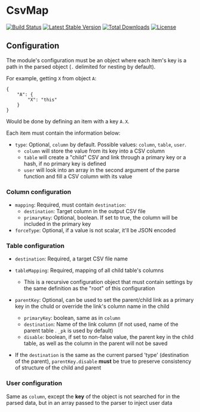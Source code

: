 # CsvMap

[![Build Status](https://travis-ci.org/keboola/php-csvmap.svg?branch=master)](https://travis-ci.org/keboola/php-csvmap)
[![Latest Stable Version](https://poser.pugx.org/keboola/csvmap/version)](https://packagist.org/packages/keboola/csvmap)
[![Total Downloads](https://poser.pugx.org/keboola/csvmap/downloads)](https://packagist.org/packages/keboola/csvmap)
[![License](https://img.shields.io/badge/license-MIT-blue.svg)](https://github.com/keboola/php-csvmap/blob/master/LICENSE.md)
## Configuration

The module's configuration must be an object where each item's key is a path in the parsed object (`.` delimited for nesting by default).

For example, getting `X` from object `A`:

```
{
    "A": {
        "X": "this"
    }
}
```

Would be done by defining an item with a key `A.X`.

Each item must contain the information below:

- `type`: Optional, `column` by default. Possible values: `column`, `table`, `user`.
    - `column` will store the value from its key into a CSV column
    - `table` will create a "child" CSV and link through a primary key or a hash, if no primary key is defined
    - `user` will look into an array in the second argument of the parse function and fill a CSV column with its value

### Column configuration

- `mapping`: Required, must contain `destination`:
    - `destination`: Target column in the output CSV file
    - `primaryKey`: Optional, boolean. If set to true, the column will be included in the primary key
- `forceType`: Optional, if a value is not scalar, it'll be JSON encoded

### Table configuration

- `destination`: Required, a target CSV file name
- `tableMapping`: Required, mapping of all child table's columns
    - This is a recursive configuration object that must contain settings by the same definition as the "root" of this configuration
- `parentKey`: Optional, can be used to set the parent/child link as a primary key in the chuld or override the link's column name in the child
    - `primaryKey`: boolean, same as in `column`
    - `destination`: Name of the link column (if not used, name of the parent table . `_pk` is used by default)
    - `disable`: boolean, if set to non-false value, the parent key in the child table, as well as the column in the parent will not be saved

- If the `destination` is the same as the current parsed 'type' (destination of the parent), `parentKey.disable` **must** be true to preserve consistency of structure of the child and parent

### User configuration

Same as `column`, except the **key** of the object is not searched for in the parsed data, but in an array passed to the parser to inject user data

